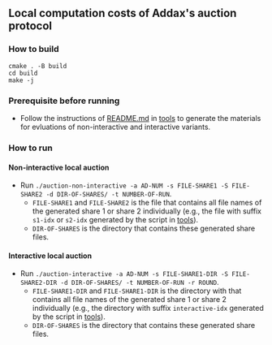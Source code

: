 ## Local computation costs of Addax's auction protocol

### How to build
```
cmake . -B build
cd build
make -j
```

### Prerequisite before running
+ Follow the instructions of [README.md](../tools/README.md) in
  [tools](../tools/) to generate the materials for evluations of 
  non-interactive and interactive variants.

### How to run

#### Non-interactive local auction
+ Run `./auction-non-interactive -a AD-NUM -s FILE-SHARE1 -S FILE-SHARE2 -d
   DIR-OF-SHARES/ -t NUMBER-OF-RUN`.
   + `FILE-SHARE1` and `FILE-SHARE2` is the file that contains all file names of
     the generated share 1 or share 2 individually (e.g., the file with suffix
     `s1-idx` or `s2-idx` generated by the script in [tools](../tools/)).
   + `DIR-OF-SHARES` is the directory that contains these generated share files.

#### Interactive local auction
+ Run `./auction-interactive -a AD-NUM -s FILE-SHARE1-DIR -S FILE-SHARE2-DIR -d
   DIR-OF-SHARES/ -t NUMBER-OF-RUN -r ROUND`.
   + `FILE-SHARE1-DIR` and `FILE-SHARE1-DIR` is the directory with  that contains all file names of
     the generated share 1 or share 2 individually (e.g., the directory with
     suffix `interactive-idx` generated by the script in [tools](../tools/)).
   + `DIR-OF-SHARES` is the directory that contains these generated share files.